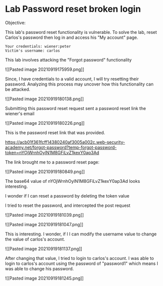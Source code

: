 # Lab Password reset broken login

Objective:

 This lab's password reset functionality is vulnerable. To solve the lab, reset Carlos's password then log in and access his "My account" page.

    Your credentials: wiener:peter
    Victim's username: carlos

This lab involves attacking the "Forgot password" functionality

![[Pasted image 20210919175959.png]]

Since, I have credentials to a valid account, I will try resetting their password. Analyzing this process may uncover how this functionality can be attacked.

![[Pasted image 20210919180138.png]]

Submitting this password reset request sent a password reset link the wiener's email

![[Pasted image 20210919180226.png]]

This is the password reset link that was provided.

https://acb01f361fcff14380240af3005a002c.web-security-academy.net/forgot-password?temp-forgot-password-token=nYOjWrnhOylN1M8GFiLvZ1kexY0ap3Ad

The link brought me to a password reset page:

![[Pasted image 20210919180849.png]]

The base64 value of nYOjWrnhOylN1M8GFiLvZ1kexY0ap3Ad looks interesting.

I wonder if I can reset a password by deleting the token value 

I tried to reset the password, and intercepted the post request

![[Pasted image 20210919181039.png]]

![[Pasted image 20210919181047.png]]

This is interesting. I wonder, if I I can modify the username value to change the value of carlos's account.

![[Pasted image 20210919181137.png]]

After changing that value, I tried to login to carlos's account. I was able to login to carlos's account using the password of "password1" which means I was able to change his password.

![[Pasted image 20210919181245.png]]